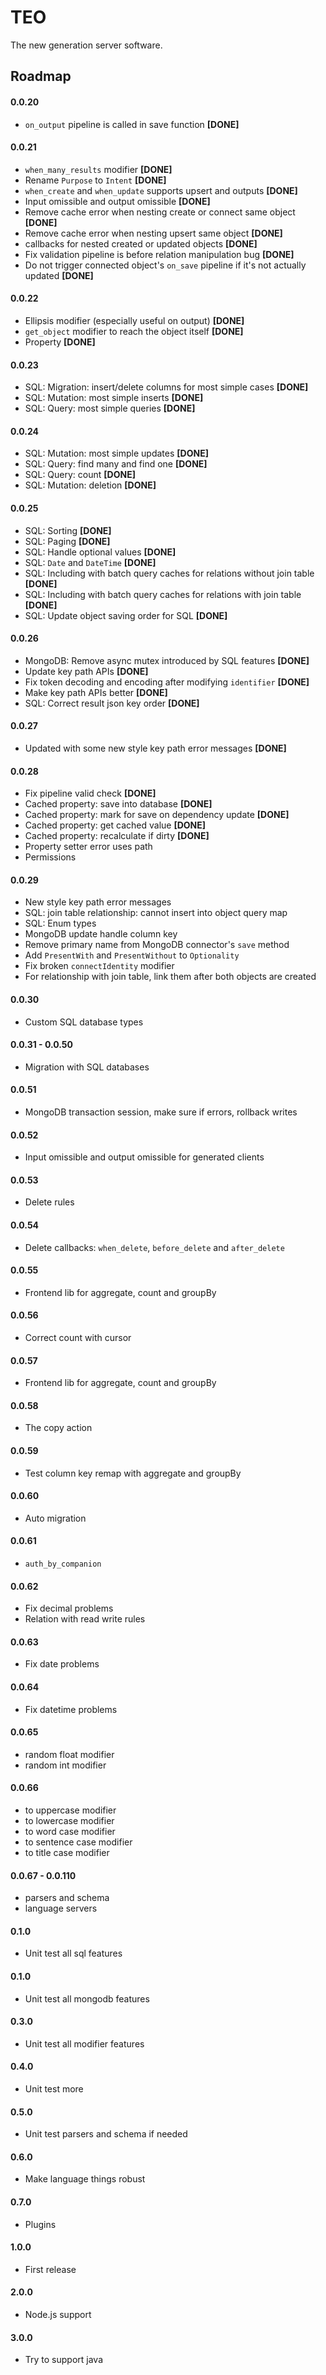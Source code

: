 TEO
===
The new generation server software.

## Roadmap

#### 0.0.20
- `on_output` pipeline is called in save function **[DONE]**

#### 0.0.21
- `when_many_results` modifier **[DONE]**
- Rename `Purpose` to `Intent` **[DONE]**
- `when_create` and `when_update` supports upsert and outputs **[DONE]**
- Input omissible and output omissible **[DONE]**
- Remove cache error when nesting create or connect same object **[DONE]**
- Remove cache error when nesting upsert same object **[DONE]**
- callbacks for nested created or updated objects **[DONE]**
- Fix validation pipeline is before relation manipulation bug **[DONE]**
- Do not trigger connected object's `on_save` pipeline if it's not actually updated **[DONE]**

#### 0.0.22
- Ellipsis modifier (especially useful on output) **[DONE]**
- `get_object` modifier to reach the object itself **[DONE]**
- Property **[DONE]**

#### 0.0.23
- SQL: Migration: insert/delete columns for most simple cases **[DONE]**
- SQL: Mutation: most simple inserts **[DONE]**
- SQL: Query: most simple queries **[DONE]**

#### 0.0.24
- SQL: Mutation: most simple updates **[DONE]**
- SQL: Query: find many and find one **[DONE]**
- SQL: Query: count **[DONE]**
- SQL: Mutation: deletion **[DONE]**

#### 0.0.25
- SQL: Sorting **[DONE]**
- SQL: Paging **[DONE]**
- SQL: Handle optional values **[DONE]**
- SQL: `Date` and `DateTime` **[DONE]**
- SQL: Including with batch query caches for relations without join table **[DONE]**
- SQL: Including with batch query caches for relations with join table **[DONE]**
- SQL: Update object saving order for SQL **[DONE]**

#### 0.0.26
- MongoDB: Remove async mutex introduced by SQL features **[DONE]**
- Update key path APIs **[DONE]**
- Fix token decoding and encoding after modifying `identifier` **[DONE]**
- Make key path APIs better **[DONE]**
- SQL: Correct result json key order **[DONE]**

#### 0.0.27
- Updated with some new style key path error messages **[DONE]**

#### 0.0.28
- Fix pipeline valid check **[DONE]**
- Cached property: save into database **[DONE]**
- Cached property: mark for save on dependency update **[DONE]**
- Cached property: get cached value **[DONE]**
- Cached property: recalculate if dirty **[DONE]**
- Property setter error uses path
- Permissions

#### 0.0.29
- New style key path error messages
- SQL: join table relationship: cannot insert into object query map
- SQL: Enum types
- MongoDB update handle column key
- Remove primary name from MongoDB connector's `save` method
- Add `PresentWith` and `PresentWithout` to `Optionality`
- Fix broken `connectIdentity` modifier
- For relationship with join table, link them after both objects are created

#### 0.0.30
- Custom SQL database types

#### 0.0.31 - 0.0.50
- Migration with SQL databases

#### 0.0.51
- MongoDB transaction session, make sure if errors, rollback writes

#### 0.0.52
- Input omissible and output omissible for generated clients

#### 0.0.53
- Delete rules

#### 0.0.54
- Delete callbacks: `when_delete`, `before_delete` and `after_delete`

#### 0.0.55
- Frontend lib for aggregate, count and groupBy

#### 0.0.56
- Correct count with cursor

#### 0.0.57
- Frontend lib for aggregate, count and groupBy

#### 0.0.58
- The copy action

#### 0.0.59
- Test column key remap with aggregate and groupBy

#### 0.0.60
- Auto migration

#### 0.0.61
- `auth_by_companion`

#### 0.0.62
- Fix decimal problems
- Relation with read write rules

#### 0.0.63
- Fix date problems

#### 0.0.64
- Fix datetime problems

#### 0.0.65
- random float modifier
- random int modifier

#### 0.0.66
- to uppercase modifier
- to lowercase modifier
- to word case modifier
- to sentence case modifier
- to title case modifier

#### 0.0.67 - 0.0.110
- parsers and schema
- language servers

#### 0.1.0
- Unit test all sql features

#### 0.1.0
- Unit test all mongodb features

#### 0.3.0
- Unit test all modifier features

#### 0.4.0
- Unit test more

#### 0.5.0
- Unit test parsers and schema if needed

#### 0.6.0
- Make language things robust

#### 0.7.0
- Plugins

#### 1.0.0
- First release

#### 2.0.0
- Node.js support

#### 3.0.0
- Try to support java

